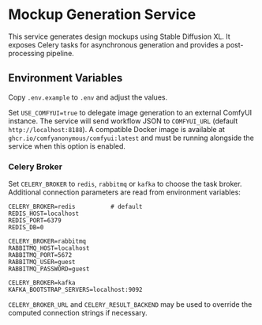 # Mockup Generation Service

This service generates design mockups using Stable Diffusion XL. It exposes Celery tasks for asynchronous generation and provides a post-processing pipeline.

## Environment Variables

Copy `.env.example` to `.env` and adjust the values.

Set `USE_COMFYUI=true` to delegate image generation to an external ComfyUI
instance. The service will send workflow JSON to `COMFYUI_URL` (default
`http://localhost:8188`). A compatible Docker image is available at
`ghcr.io/comfyanonymous/comfyui:latest` and must be running alongside the
service when this option is enabled.

### Celery Broker

Set `CELERY_BROKER` to `redis`, `rabbitmq` or `kafka` to choose the task broker.
Additional connection parameters are read from environment variables:

```
CELERY_BROKER=redis          # default
REDIS_HOST=localhost
REDIS_PORT=6379
REDIS_DB=0

CELERY_BROKER=rabbitmq
RABBITMQ_HOST=localhost
RABBITMQ_PORT=5672
RABBITMQ_USER=guest
RABBITMQ_PASSWORD=guest

CELERY_BROKER=kafka
KAFKA_BOOTSTRAP_SERVERS=localhost:9092
```

`CELERY_BROKER_URL` and `CELERY_RESULT_BACKEND` may be used to override the
computed connection strings if necessary.
